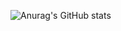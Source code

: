 ![Anurag's GitHub stats](https://github-readme-stats.vercel.app/api?username=musekorea&show_icons=true&theme=vue)

